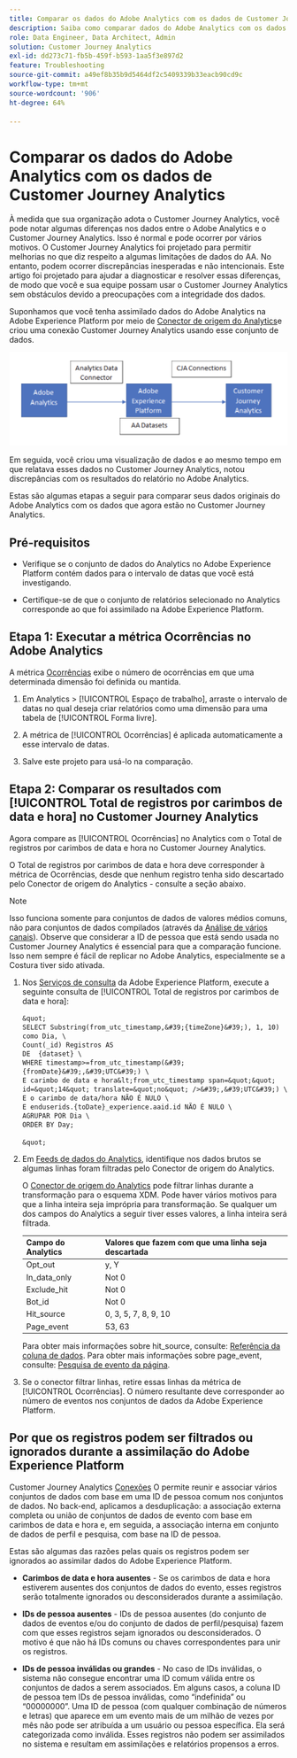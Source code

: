 ```yaml
---
title: Comparar os dados do Adobe Analytics com os dados de Customer Journey Analytics
description: Saiba como comparar dados do Adobe Analytics com os dados do Customer Journey Analytics
role: Data Engineer, Data Architect, Admin
solution: Customer Journey Analytics
exl-id: dd273c71-fb5b-459f-b593-1aa5f3e897d2
feature: Troubleshooting
source-git-commit: a49ef8b35b9d5464df2c5409339b33eacb90cd9c
workflow-type: tm+mt
source-wordcount: '906'
ht-degree: 64%

---
```


# Comparar os dados do Adobe Analytics com os dados de Customer Journey Analytics

À medida que sua organização adota o Customer Journey Analytics, você pode notar algumas diferenças nos dados entre o Adobe Analytics e o Customer Journey Analytics. Isso é normal e pode ocorrer por vários motivos. O Customer Journey Analytics foi projetado para permitir melhorias no que diz respeito a algumas limitações de dados do AA. No entanto, podem ocorrer discrepâncias inesperadas e não intencionais. Este artigo foi projetado para ajudar a diagnosticar e resolver essas diferenças, de modo que você e sua equipe possam usar o Customer Journey Analytics sem obstáculos devido a preocupações com a integridade dos dados.

Suponhamos que você tenha assimilado dados do Adobe Analytics na Adobe Experience Platform por meio de [Conector de origem do Analytics](https://experienceleague.adobe.com/docs/experience-platform/sources/ui-tutorials/create/adobe-applications/analytics.html?lang=pt-BR)e criou uma conexão Customer Journey Analytics usando esse conjunto de dados.

![Fluxo de dados](assets/compare.png)

Em seguida, você criou uma visualização de dados e ao mesmo tempo em que relatava esses dados no Customer Journey Analytics, notou discrepâncias com os resultados do relatório no Adobe Analytics.

Estas são algumas etapas a seguir para comparar seus dados originais do Adobe Analytics com os dados que agora estão no Customer Journey Analytics.

## Pré-requisitos

* Verifique se o conjunto de dados do Analytics no Adobe Experience Platform contém dados para o intervalo de datas que você está investigando.

* Certifique-se de que o conjunto de relatórios selecionado no Analytics corresponde ao que foi assimilado na Adobe Experience Platform.

## Etapa 1: Executar a métrica Ocorrências no Adobe Analytics

A métrica [Ocorrências](https://experienceleague.adobe.com/docs/analytics/components/metrics/occurrences.html?lang=pt-BR) exibe o número de ocorrências em que uma determinada dimensão foi definida ou mantida.

1. Em Analytics > [!UICONTROL Espaço de trabalho], arraste o intervalo de datas no qual deseja criar relatórios como uma dimensão para uma tabela de [!UICONTROL Forma livre].

1. A métrica de [!UICONTROL Ocorrências] é aplicada automaticamente a esse intervalo de datas.

1. Salve este projeto para usá-lo na comparação.

## Etapa 2: Comparar os resultados com [!UICONTROL Total de registros por carimbos de data e hora] no Customer Journey Analytics

Agora compare as [!UICONTROL Ocorrências] no Analytics com o Total de registros por carimbos de data e hora no Customer Journey Analytics.

O Total de registros por carimbos de data e hora deve corresponder à métrica de Ocorrências, desde que nenhum registro tenha sido descartado pelo Conector de origem do Analytics - consulte a seção abaixo.

>[!NOTE]
>
>Isso funciona somente para conjuntos de dados de valores médios comuns, não para conjuntos de dados compilados (através da [Análise de vários canais](/help/cca/overview.md)). Observe que considerar a ID de pessoa que está sendo usada no Customer Journey Analytics é essencial para que a comparação funcione. Isso nem sempre é fácil de replicar no Adobe Analytics, especialmente se a Costura tiver sido ativada.

1. Nos [Serviços de consulta](https://experienceleague.adobe.com/docs/experience-platform/query/best-practices/adobe-analytics.html?lang=pt-BR) da Adobe Experience Platform, execute a seguinte consulta de [!UICONTROL Total de registros por carimbos de data e hora]:

       &quot;
       SELECT Substring(from_utc_timestamp,&#39;{timeZone}&#39;), 1, 10) como Dia, \
       Count(_id) Registros AS
       DE  {dataset} \
       WHERE timestamp>=from_utc_timestamp(&#39;{fromDate}&#39;,&#39;UTC&#39;) \
       E carimbo de data e hora&lt;from_utc_timestamp span=&quot;&quot; id=&quot;14&quot; translate=&quot;no&quot; />&#39;,&#39;UTC&#39;) \
       E o carimbo de data/hora NÃO É NULO \
       E enduserids.{toDate}_experience.aaid.id NÃO É NULO \
       AGRUPAR POR Dia \
       ORDER BY Day;
       
       &quot;
   
1. Em [Feeds de dados do Analytics](https://experienceleague.adobe.com/docs/analytics/export/analytics-data-feed/data-feed-contents/datafeeds-reference.html?lang=pt-BR), identifique nos dados brutos se algumas linhas foram filtradas pelo Conector de origem do Analytics.

   O [Conector de origem do Analytics](https://experienceleague.adobe.com/docs/experience-platform/sources/ui-tutorials/create/adobe-applications/analytics.html?lang=pt-BR) pode filtrar linhas durante a transformação para o esquema XDM. Pode haver vários motivos para que a linha inteira seja imprópria para transformação. Se qualquer um dos campos do Analytics a seguir tiver esses valores, a linha inteira será filtrada.

   | Campo do Analytics | Valores que fazem com que uma linha seja descartada |
   | --- | --- |
   | Opt_out | y, Y |
   | In_data_only | Not 0 |
   | Exclude_hit | Not 0 |
   | Bot_id | Not 0 |
   | Hit_source | 0, 3, 5, 7, 8, 9, 10 |
   | Page_event | 53, 63 |

   Para obter mais informações sobre hit\_source, consulte: [Referência da coluna de dados](https://experienceleague.adobe.com/docs/analytics/export/analytics-data-feed/data-feed-contents/datafeeds-reference.html?lang=pt-BR). Para obter mais informações sobre page\_event, consulte: [Pesquisa de evento da página](https://experienceleague.adobe.com/docs/analytics/export/analytics-data-feed/data-feed-contents/datafeeds-page-event.html?lang=pt-BR).

1. Se o conector filtrar linhas, retire essas linhas da métrica de [!UICONTROL Ocorrências]. O número resultante deve corresponder ao número de eventos nos conjuntos de dados da Adobe Experience Platform.

## Por que os registros podem ser filtrados ou ignorados durante a assimilação do Adobe Experience Platform

Customer Journey Analytics [Conexões](/help/connections/create-connection.md) O permite reunir e associar vários conjuntos de dados com base em uma ID de pessoa comum nos conjuntos de dados. No back-end, aplicamos a desduplicação: a associação externa completa ou união de conjuntos de dados de evento com base em carimbos de data e hora e, em seguida, a associação interna em conjunto de dados de perfil e pesquisa, com base na ID de pessoa.

Estas são algumas das razões pelas quais os registros podem ser ignorados ao assimilar dados do Adobe Experience Platform.

* **Carimbos de data e hora ausentes** - Se os carimbos de data e hora estiverem ausentes dos conjuntos de dados do evento, esses registros serão totalmente ignorados ou desconsiderados durante a assimilação.

* **IDs de pessoa ausentes** - IDs de pessoa ausentes (do conjunto de dados de eventos e/ou do conjunto de dados de perfil/pesquisa) fazem com que esses registros sejam ignorados ou desconsiderados. O motivo é que não há IDs comuns ou chaves correspondentes para unir os registros.

* **IDs de pessoa inválidas ou grandes** - No caso de IDs inválidas, o sistema não consegue encontrar uma ID comum válida entre os conjuntos de dados a serem associados. Em alguns casos, a coluna ID de pessoa tem IDs de pessoa inválidas, como “indefinida” ou “00000000”. Uma ID de pessoa (com qualquer combinação de números e letras) que aparece em um evento mais de um milhão de vezes por mês não pode ser atribuída a um usuário ou pessoa específica. Ela será categorizada como inválida. Esses registros não podem ser assimilados no sistema e resultam em assimilações e relatórios propensos a erros.
